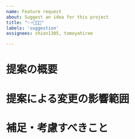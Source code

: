 ```yaml
---
name: Feature request
about: Suggest an idea for this project
title: "✨⚡️📝🔥🔧"
labels: 'suggestion'
assignees: shion1305, tomoyahiroe

---
```


# 提案の概要

# 提案による変更の影響範囲

# 補足・考慮すべきこと
